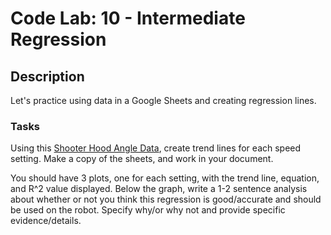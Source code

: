 # Code Lab: 10 - Intermediate Regression

## Description

Let's practice using data in a Google Sheets and creating regression lines.

### Tasks

Using this [Shooter Hood Angle Data](https://docs.google.com/spreadsheets/d/1uG65aIfGdGLpK50RxZhK4wSxSjBYGG868ZjCEHaR45o/edit?usp=sharing), create trend lines for each speed setting.
Make a copy of the sheets, and work in your document.

You should have 3 plots, one for each setting, with the trend line, equation, and R^2 value displayed.
Below the graph, write a 1-2 sentence analysis about whether or not you think this regression is good/accurate and should be used on the robot. Specify why/or why not and provide specific evidence/details.
